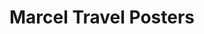 ---
title: "Marcel Travel Posters"
url: /saint-jean-de-luz/marcel-travel-posters/
shop: Andenken
---